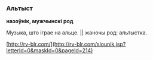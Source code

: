 ### Альтыст
**назоўнік, мужчынскі род**

Музыка, што іграе на альце. || жаночы род: альтыстка.

<a rel="author">[http://rv-blr.com/](http://rv-blr.com/slounik.jsp?letterId=0&maskId=0&pageId=214)</a>
